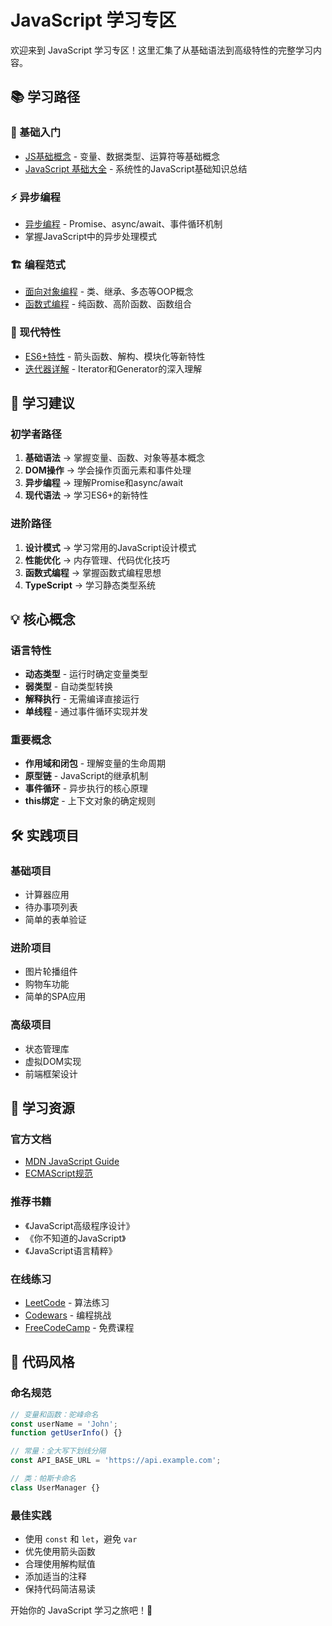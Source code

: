 # JavaScript 学习专区

欢迎来到 JavaScript 学习专区！这里汇集了从基础语法到高级特性的完整学习内容。

## 📚 学习路径

### 🎯 基础入门
- [JS基础概念](./basics) - 变量、数据类型、运算符等基础概念
- [JavaScript 基础大全](./fundamentals) - 系统性的JavaScript基础知识总结

### ⚡ 异步编程
- [异步编程](./async) - Promise、async/await、事件循环机制
- 掌握JavaScript中的异步处理模式

### 🏗️ 编程范式
- [面向对象编程](./oop) - 类、继承、多态等OOP概念
- [函数式编程](./functional) - 纯函数、高阶函数、函数组合

### 🚀 现代特性
- [ES6+特性](./es6) - 箭头函数、解构、模块化等新特性
- [迭代器详解](./iterator) - Iterator和Generator的深入理解

## 🎯 学习建议

### 初学者路径
1. **基础语法** → 掌握变量、函数、对象等基本概念
2. **DOM操作** → 学会操作页面元素和事件处理
3. **异步编程** → 理解Promise和async/await
4. **现代语法** → 学习ES6+的新特性

### 进阶路径
1. **设计模式** → 学习常用的JavaScript设计模式
2. **性能优化** → 内存管理、代码优化技巧
3. **函数式编程** → 掌握函数式编程思想
4. **TypeScript** → 学习静态类型系统

## 💡 核心概念

### 语言特性
- **动态类型** - 运行时确定变量类型
- **弱类型** - 自动类型转换
- **解释执行** - 无需编译直接运行
- **单线程** - 通过事件循环实现并发

### 重要概念
- **作用域和闭包** - 理解变量的生命周期
- **原型链** - JavaScript的继承机制
- **事件循环** - 异步执行的核心原理
- **this绑定** - 上下文对象的确定规则

## 🛠️ 实践项目

### 基础项目
- 计算器应用
- 待办事项列表
- 简单的表单验证

### 进阶项目
- 图片轮播组件
- 购物车功能
- 简单的SPA应用

### 高级项目
- 状态管理库
- 虚拟DOM实现
- 前端框架设计

## 📖 学习资源

### 官方文档
- [MDN JavaScript Guide](https://developer.mozilla.org/zh-CN/docs/Web/JavaScript/Guide)
- [ECMAScript规范](https://tc39.es/ecma262/)

### 推荐书籍
- 《JavaScript高级程序设计》
- 《你不知道的JavaScript》
- 《JavaScript语言精粹》

### 在线练习
- [LeetCode](https://leetcode-cn.com/) - 算法练习
- [Codewars](https://www.codewars.com/) - 编程挑战
- [FreeCodeCamp](https://www.freecodecamp.org/) - 免费课程

## 🎨 代码风格

### 命名规范
```javascript
// 变量和函数：驼峰命名
const userName = 'John';
function getUserInfo() {}

// 常量：全大写下划线分隔
const API_BASE_URL = 'https://api.example.com';

// 类：帕斯卡命名
class UserManager {}
```

### 最佳实践
- 使用 `const` 和 `let`，避免 `var`
- 优先使用箭头函数
- 合理使用解构赋值
- 添加适当的注释
- 保持代码简洁易读

开始你的 JavaScript 学习之旅吧！🚀